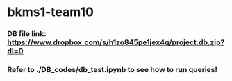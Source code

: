 # bkms1-team10
### DB file link: https://www.dropbox.com/s/h1zo845pe1jex4q/project.db.zip?dl=0
### Refer to ./DB_codes/db_test.ipynb to see how to run queries!
